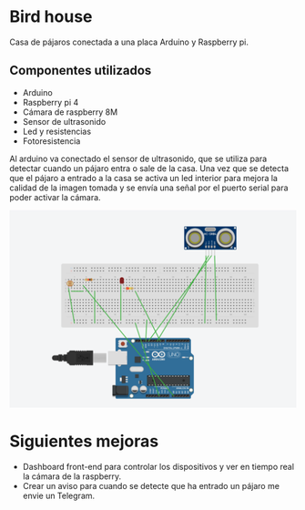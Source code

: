 # Bird house

Casa de pájaros conectada a una placa Arduino y Raspberry pi.

## Componentes utilizados
* Arduino
* Raspberry pi 4
* Cámara de raspberry 8M
* Sensor de ultrasonido
* Led y resistencias
* Fotoresistencia

Al arduino va conectado el sensor de ultrasonido, que se utiliza para detectar cuando un pájaro entra o sale de la casa. Una vez que se detecta que el pájaro a entrado a la casa se activa un led interior para mejora la calidad de la imagen tomada y se envía una señal por el puerto serial para poder activar la cámara.

![Circuito arduino](circuits.png)

# Siguientes mejoras
* Dashboard front-end para controlar los dispositivos y ver en tiempo real la cámara de la raspberry.
* Crear un aviso para cuando se detecte que ha entrado un pájaro me envie un Telegram. 
